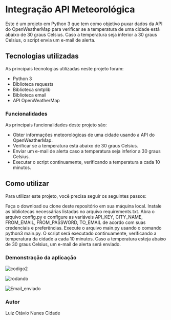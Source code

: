 # Integração API Meteorológica
Este é um projeto em Python 3 que tem como objetivo puxar dados da API do OpenWeatherMap para verificar se a temperatura de uma cidade está abaixo de 30 graus Celsius. Caso a temperatura seja inferior a 30 graus Celsius, o script envia um e-mail de alerta.

## Tecnologias utilizadas
As principais tecnologias utilizadas neste projeto foram:

- Python 3
- Biblioteca requests
- Biblioteca smtplib
- Biblioteca email
- API OpenWeatherMap

### Funcionalidades
As principais funcionalidades deste projeto são:

- Obter informações meteorológicas de uma cidade usando a API do OpenWeatherMap.
- Verificar se a temperatura está abaixo de 30 graus Celsius.
- Enviar um e-mail de alerta caso a temperatura seja inferior a 30 graus Celsius.
- Executar o script continuamente, verificando a temperatura a cada 10 minutos.

## Como utilizar
Para utilizar este projeto, você precisa seguir os seguintes passos:

Faça o download ou clone deste repositório em sua máquina local.
Instale as bibliotecas necessárias listadas no arquivo requirements.txt.
Abra o arquivo config.py e configure as variáveis API_KEY, CITY_NAME, FROM_EMAIL, FROM_PASSWORD, TO_EMAIL de acordo com suas credenciais e preferências.
Execute o arquivo main.py usando o comando python3 main.py.
O script será executado continuamente, verificando a temperatura da cidade a cada 10 minutos. Caso a temperatura esteja abaixo de 30 graus Celsius, um e-mail de alerta será enviado.



### Demonstração da aplicação




![codigo2](https://user-images.githubusercontent.com/127349318/230668236-57c99546-2cd8-4a49-b5d9-97fc22aebecf.JPG)


![rodando](https://user-images.githubusercontent.com/127349318/230668208-654b976f-f8e2-4116-a39b-77ce18cfbdc1.JPG)

![Email_enviado](https://user-images.githubusercontent.com/127349318/230668192-f44da87d-6830-4e9d-8e21-f388048f2f1d.JPG)



### Autor

Luiz Otávio Nunes Cidade
